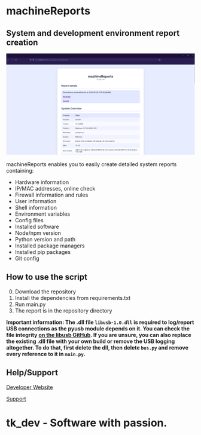 # machineReports

## System and development environment report creation

![Screenshot of a machineReports report](media/image.png)

machineReports enables you to easily create detailed system reports containing:

- Hardware information
- IP/MAC addresses, online check
- Firewall information and rules
- User information
- Shell information
- Environment variables
- Config files
- Installed software
- Node/npm version
- Python version and path
- Installed package managers
- Installed pip packages
- Git config

## How to use the script

0. Download the repository
1. Install the dependencies from requirements.txt
2. Run main.py
3. The report is in the repository directory

**Important information: The .dll file ```libusb-1.0.dll``` is required to log/report USB connections as the pyusb module depends on it. You can check the file integrity [on the libusb GitHub](https://github.com/libusb/libusb/releases/tag/v1.0.28). If you are unsure, you can also replace the existing .dll file with your own build or remove the USB logging altogether. To do that, first delete the dll, then delete ```bus.py``` and remove every reference to it in ```main.py```.**

## Help/Support

[Developer Website](https://tk-dev-software.com)

[Support](https://tk-dev-software.com/appsupport)

# tk_dev - Software with passion.